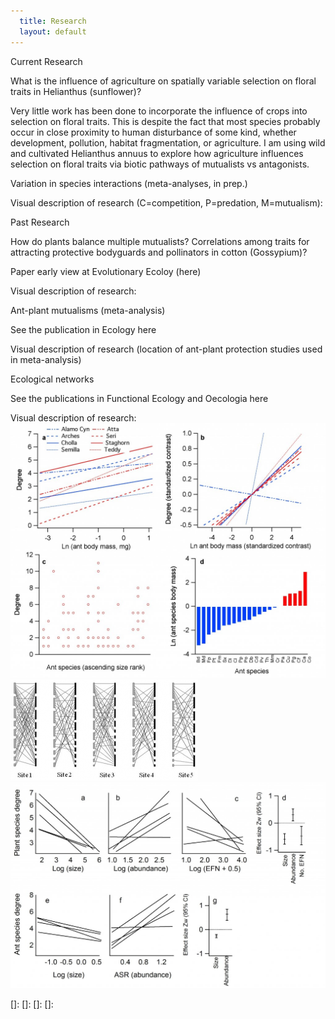```yaml
---
  title: Research
  layout: default
---
```


Current Research

What is the influence of agriculture on spatially variable selection on floral traits in Helianthus (sunflower)?

Very little work has been done to incorporate the influence of crops into selection on floral traits. This is despite the fact that most species probably occur in close proximity to human disturbance of some kind, whether development, pollution, habitat fragmentation, or agriculture. I am using wild and cultivated Helianthus annuus to explore how agriculture influences selection on floral traits via biotic pathways of mutualists vs antagonists.

Variation in species interactions (meta-analyses, in prep.)

Visual description of research (C=competition, P=predation, M=mutualism):


Past Research

How do plants balance multiple mutualists? Correlations among traits for attracting protective bodyguards and pollinators in cotton (Gossypium)?

Paper early view at Evolutionary Ecoloy (here)

Visual description of research:


Ant-plant mutualisms (meta-analysis)

See the publication in Ecology here

Visual description of research (location of ant-plant protection studies used in meta-analysis)


Ecological networks

See the publications in Functional Ecology and Oecologia here

Visual description of research:
![pic](/images/research_antbodysize.png)
![pic2](/images/research_antbodysize2.png)
![pic3](/images/research_antbodysize3.png)

[]: 
[]: 
[]: 
[]: 
